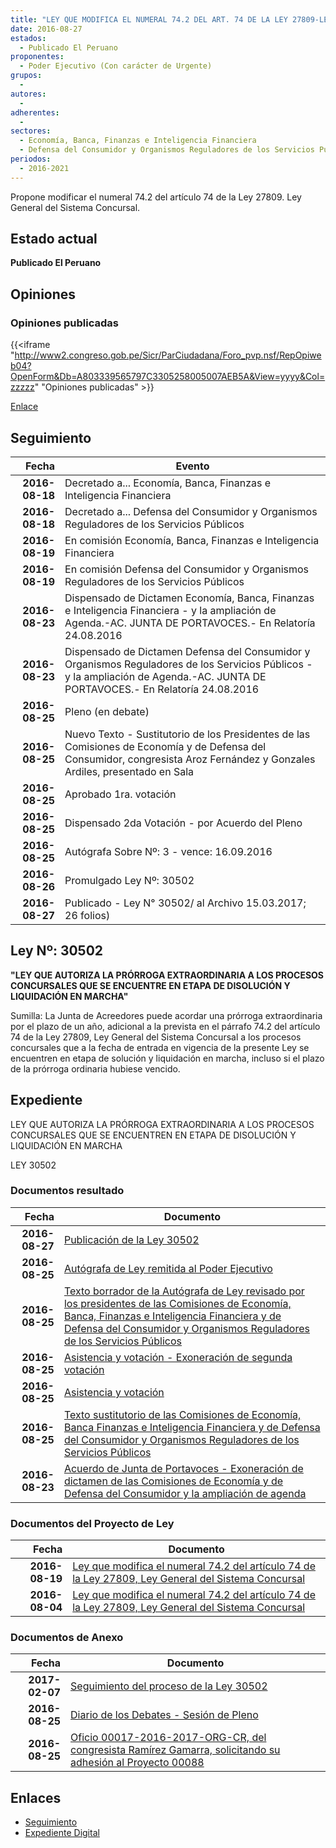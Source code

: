 ```yaml
---
title: "LEY QUE MODIFICA EL NUMERAL 74.2 DEL ART. 74 DE LA LEY 27809-LEY GENERAL DEL SISTEMA CONCURSAL"
date: 2016-08-27
estados: 
  - Publicado El Peruano
proponentes: 
  - Poder Ejecutivo (Con carácter de Urgente)
grupos: 
  - 
autores: 
  - 
adherentes: 
  - 
sectores: 
  - Economía, Banca, Finanzas e Inteligencia Financiera
  - Defensa del Consumidor y Organismos Reguladores de los Servicios Públicos
periodos: 
  - 2016-2021
---
```


Propone modificar el numeral 74.2 del artículo 74 de la Ley 27809. Ley General del Sistema Concursal.


## Estado actual

**Publicado El Peruano**

## Opiniones

### Opiniones publicadas

{{<iframe "http://www2.congreso.gob.pe/Sicr/ParCiudadana/Foro_pvp.nsf/RepOpiweb04?OpenForm&Db=A803339565797C3305258005007AEB5A&View=yyyy&Col=zzzzz" "Opiniones publicadas" >}}

[Enlace](http://www2.congreso.gob.pe/Sicr/ParCiudadana/Foro_pvp.nsf/RepOpiweb04?OpenForm&Db=A803339565797C3305258005007AEB5A&View=yyyy&Col=zzzzz)

## Seguimiento

| Fecha | Evento |
|------:|--------|
| **2016-08-18** | Decretado a... Economía, Banca, Finanzas e Inteligencia Financiera|
| **2016-08-18** | Decretado a... Defensa del Consumidor y Organismos Reguladores de los Servicios Públicos|
| **2016-08-19** | En comisión Economía, Banca, Finanzas e Inteligencia Financiera|
| **2016-08-19** | En comisión Defensa del Consumidor y Organismos Reguladores de los Servicios Públicos|
| **2016-08-23** | Dispensado de Dictamen Economía, Banca, Finanzas e Inteligencia Financiera - y la ampliación de Agenda.-AC. JUNTA DE PORTAVOCES.- En Relatoría 24.08.2016|
| **2016-08-23** | Dispensado de Dictamen Defensa del Consumidor y Organismos Reguladores de los Servicios Públicos - y la ampliación de Agenda.-AC. JUNTA DE PORTAVOCES.- En Relatoría 24.08.2016|
| **2016-08-25** | Pleno (en debate)|
| **2016-08-25** | Nuevo Texto - Sustitutorio de los Presidentes de las Comisiones de Economía y de Defensa del Consumidor, congresista Aroz Fernández y Gonzales Ardiles, presentado en Sala|
| **2016-08-25** | Aprobado 1ra. votación|
| **2016-08-25** | Dispensado 2da Votación - por Acuerdo del Pleno|
| **2016-08-25** | Autógrafa Sobre Nº: 3 - vence: 16.09.2016|
| **2016-08-26** | Promulgado Ley Nº: 30502|
| **2016-08-27** | Publicado - Ley N° 30502/ al Archivo 15.03.2017; 26 folios)|

## Ley Nº: 30502

**"LEY QUE AUTORIZA LA PRÓRROGA EXTRAORDINARIA A LOS PROCESOS CONCURSALES QUE SE ENCUENTRE EN ETAPA DE DISOLUCIÓN Y LIQUIDACIÓN EN MARCHA"**

Sumilla: La Junta de Acreedores puede acordar una prórroga extraordinaria por el plazo de un año, adicional a la prevista en el párrafo 74.2 del artículo 74 de la Ley 27809, Ley General del Sistema Concursal a los procesos concursales que a la fecha de entrada en vigencia de la presente Ley se encuentren en etapa de solución y liquidación en marcha, incluso si el plazo de la prórroga ordinaria hubiese vencido.


## Expediente

LEY QUE AUTORIZA LA PRÓRROGA EXTRAORDINARIA A LOS PROCESOS CONCURSALES QUE SE ENCUENTREN EN ETAPA DE DISOLUCIÓN Y LIQUIDACIÓN EN MARCHA

LEY 30502


### Documentos resultado

| Fecha | Documento |
|------:|--------|
| **2016-08-27** | [Publicación de la Ley 30502](http://www.leyes.congreso.gob.pe/Documentos/2016_2021/ADLP/Normas_Legales/30502-LEY.pdf) |
| **2016-08-25** | [Autógrafa de Ley remitida al Poder Ejecutivo](http://www.leyes.congreso.gob.pe/Documentos/2016_2021/ADLP/Texto_Aprobado/AU0000220160825.pdf) |
| **2016-08-25** | [Texto borrador de la Autógrafa de Ley revisado por los presidentes de las Comisiones de Economía, Banca, Finanzas e Inteligencia Financiera y de Defensa del Consumidor y Organismos Reguladores de los Servicios Públicos](http://www2.congreso.gob.pe/Sicr/TraDocEstProc/Contdoc03_2011.nsf/0/14a4f102dc186450052580c000787b85/$FILE/BAU0000220160825.pdf) |
| **2016-08-25** | [Asistencia y votación - Exoneración de segunda votación](http://www.leyes.congreso.gob.pe/Documentos/2016_2021/Asistencia_y_Votacion/Proyectos_de_Ley/Exoneracion_de_Segunda_Votacion/ESV0000220160825.pdf) |
| **2016-08-25** | [Asistencia y votación](http://www.leyes.congreso.gob.pe/Documentos/2016_2021/Asistencia_y_Votacion/Proyectos_de_Ley/AV0000220160825...pdf) |
| **2016-08-25** | [Texto sustitutorio de las Comisiones de Economía, Banca Finanzas e Inteligencia Financiera y de Defensa del Consumidor y Organismos Reguladores de los Servicios Públicos](http://www.leyes.congreso.gob.pe/Documentos/2016_2021/Texto_Sustitutorio/Consensuado/TS0000220160825..pdf) |
| **2016-08-23** | [Acuerdo de Junta de Portavoces - Exoneración de dictamen de las Comisiones de Economía y de Defensa del Consumidor y la ampliación de agenda](http://www.leyes.congreso.gob.pe/Documentos/2016_2021/Acuerdos/Junta_Portavoces/AJP0000220160823.pdf) |

### Documentos del Proyecto de Ley

| Fecha | Documento |
|------:|--------|
| **2016-08-19** | [Ley que modifica el numeral 74.2 del artículo 74 de la Ley 27809, Ley General del Sistema Concursal](http://www.leyes.congreso.gob.pe/Documentos/2016_2021/Proyectos_de_Ley_y_de_Resoluciones_Legislativas/PL00088_20160819.pdf) |
| **2016-08-04** | [Ley que modifica el numeral 74.2 del artículo 74 de la Ley 27809, Ley General del Sistema Concursal](http://www.leyes.congreso.gob.pe/Documentos/2016_2021/Proyectos_de_Ley_y_de_Resoluciones_Legislativas/PL00002_20160804.pdf) |

### Documentos de Anexo

| Fecha | Documento |
|------:|--------|
| **2017-02-07** | [Seguimiento del proceso de la Ley 30502](http://www2.congreso.gob.pe/Sicr/TraDocEstProc/Contdoc03_2011.nsf/Docpub/9B67118032E505CF052580C00079B021/$FILE/00002PL20170207.pdf) |
| **2016-08-25** | [Diario de los Debates - Sesión de Pleno](http://www.leyes.congreso.gob.pe/Documentos/2016_2021/ADLP/Diario_Debates/30502_DD.pdf) |
| **2016-08-25** | [Oficio 00017-2016-2017-ORG-CR, del congresista Ramírez Gamarra, solicitando su adhesión al Proyecto 00088](http://www.leyes.congreso.gob.pe/Documentos/2016_2021/Adhesiones/Proyectos_de_Ley/OFICIO-00017-2016-2017-ORG-CR.pdf) |

## Enlaces 

- [Seguimiento](http://www2.congreso.gob.pe/Sicr/TraDocEstProc/CLProLey2016.nsf/f7fff46988ca05b1052578e100829cc7/af1e3230915a2f7b052580050078a9d7?OpenDocument)
- [Expediente Digital](http://www2.congreso.gob.pehttp://www2.congreso.gob.pe/Sicr/TraDocEstProc/CLProLey2016.nsf/f7fff46988ca05b1052578e100829cc7/af1e3230915a2f7b052580050078a9d7?OpenDocument&Click=05257FB7005EB655.eb71d0cf91d8294e05256cdf006b5706/$Body/0.1C6C)
